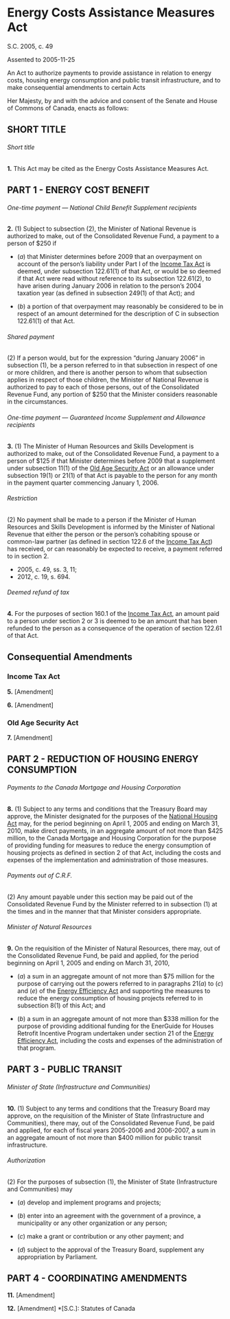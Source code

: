 # Energy Costs Assistance Measures Act

S.C. 2005, c. 49

Assented to 2005-11-25

An Act to authorize payments to provide assistance in relation to energy costs, housing energy consumption and public transit infrastructure, and to make consequential amendments to certain Acts

Her Majesty, by and with the advice and consent of the Senate and House of Commons of Canada, enacts as follows:

## SHORT TITLE

###### Short title

**1.** This Act may be cited as the Energy Costs Assistance Measures Act.

## PART 1 - ENERGY COST BENEFIT

###### One-time payment — National Child Benefit Supplement recipients

**2.** (1) Subject to subsection (2), the Minister of National Revenue is authorized to make, out of the Consolidated Revenue Fund, a payment to a person of $250 if

  * (_a_) that Minister determines before 2009 that an overpayment on account of the person’s liability under Part I of the [Income Tax Act](/canada/eng/acts/I/I-3.3.md) is deemed, under subsection 122.61(1) of that Act, or would be so deemed if that Act were read without reference to its subsection 122.61(2), to have arisen during January 2006 in relation to the person’s 2004 taxation year (as defined in subsection 249(1) of that Act); and

  * (_b_) a portion of that overpayment may reasonably be considered to be in respect of an amount determined for the description of C in subsection 122.61(1) of that Act.

###### Shared payment

(2) If a person would, but for the expression “during January 2006” in subsection (1), be a person referred to in that subsection in respect of one or more children, and there is another person to whom that subsection applies in respect of those children, the Minister of National Revenue is authorized to pay to each of those persons, out of the Consolidated Revenue Fund, any portion of $250 that the Minister considers reasonable in the circumstances.

###### One-time payment — Guaranteed Income Supplement and Allowance recipients

**3.** (1) The Minister of Human Resources and Skills Development is authorized to make, out of the Consolidated Revenue Fund, a payment to a person of $125 if that Minister determines before 2009 that a supplement under subsection 11(1) of the [Old Age Security Act](/canada/eng/acts/O/O-9.md) or an allowance under subsection 19(1) or 21(1) of that Act is payable to the person for any month in the payment quarter commencing January 1, 2006.

###### Restriction

(2) No payment shall be made to a person if the Minister of Human Resources and Skills Development is informed by the Minister of National Revenue that either the person or the person’s cohabiting spouse or common-law partner (as defined in section 122.6 of the [Income Tax Act](/canada/eng/acts/I/I-3.3.md)) has received, or can reasonably be expected to receive, a payment referred to in section 2.

  * 2005, c. 49, ss. 3, 11;
  * 2012, c. 19, s. 694.

###### Deemed refund of tax

**4.** For the purposes of section 160.1 of the [Income Tax Act](/canada/eng/acts/I/I-3.3.md), an amount paid to a person under section 2 or 3 is deemed to be an amount that has been refunded to the person as a consequence of the operation of section 122.61 of that Act.

## Consequential Amendments

### Income Tax Act

**5.** [Amendment]

**6.** [Amendment]

### Old Age Security Act

**7.** [Amendment]

## PART 2 - REDUCTION OF HOUSING ENERGY CONSUMPTION

###### Payments to the Canada Mortgage and Housing Corporation

**8.** (1) Subject to any terms and conditions that the Treasury Board may approve, the Minister designated for the purposes of the [National Housing Act](/canada/eng/acts/N/N-11.md) may, for the period beginning on April 1, 2005 and ending on March 31, 2010, make direct payments, in an aggregate amount of not more than $425 million, to the Canada Mortgage and Housing Corporation for the purpose of providing funding for measures to reduce the energy consumption of housing projects as defined in section 2 of that Act, including the costs and expenses of the implementation and administration of those measures.

###### Payments out of C.R.F.

(2) Any amount payable under this section may be paid out of the Consolidated Revenue Fund by the Minister referred to in subsection (1) at the times and in the manner that that Minister considers appropriate.

###### Minister of Natural Resources

**9.** On the requisition of the Minister of Natural Resources, there may, out of the Consolidated Revenue Fund, be paid and applied, for the period beginning on April 1, 2005 and ending on March 31, 2010,

  * (_a_) a sum in an aggregate amount of not more than $75 million for the purpose of carrying out the powers referred to in paragraphs 21(_a_) to (_c_) and (_e_) of the [Energy Efficiency Act](/canada/eng/acts/E/E-6.4.md) and supporting the measures to reduce the energy consumption of housing projects referred to in subsection 8(1) of this Act; and

  * (_b_) a sum in an aggregate amount of not more than $338 million for the purpose of providing additional funding for the EnerGuide for Houses Retrofit Incentive Program undertaken under section 21 of the [Energy Efficiency Act](/canada/eng/acts/E/E-6.4.md), including the costs and expenses of the administration of that program.

## PART 3 - PUBLIC TRANSIT

###### Minister of State (Infrastructure and Communities)

**10.** (1) Subject to any terms and conditions that the Treasury Board may approve, on the requisition of the Minister of State (Infrastructure and Communities), there may, out of the Consolidated Revenue Fund, be paid and applied, for each of fiscal years 2005-2006 and 2006-2007, a sum in an aggregate amount of not more than $400 million for public transit infrastructure.

###### Authorization

(2) For the purposes of subsection (1), the Minister of State (Infrastructure and Communities) may

  * (_a_) develop and implement programs and projects;

  * (_b_) enter into an agreement with the government of a province, a municipality or any other organization or any person;

  * (_c_) make a grant or contribution or any other payment; and

  * (_d_) subject to the approval of the Treasury Board, supplement any appropriation by Parliament.

## PART 4 - COORDINATING AMENDMENTS

**11.** [Amendment]

**12.** [Amendment]
  *[S.C.]: Statutes of Canada
